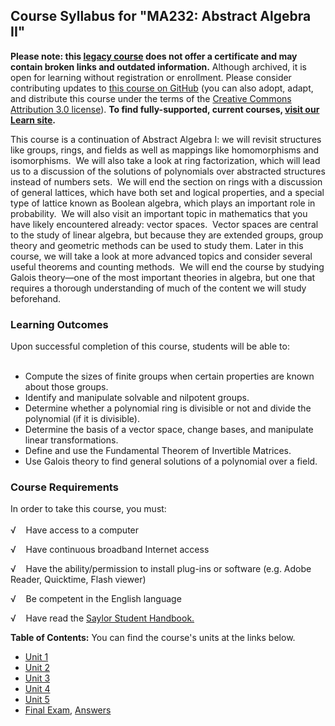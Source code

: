 Course Syllabus for "MA232: Abstract Algebra II"
------------------------------------------------

**Please note: this [legacy course](https://sayloracademy.zendesk.com/hc/en-us/articles/206089967) does not offer a certificate and may contain 
broken links and outdated information.** Although archived, it is open 
for learning without registration or enrollment. Please consider contributing 
updates to [this course on GitHub](https://github.com/saylordotorg/course_ma232) 
(you can also adopt, adapt, and distribute this course under the terms of 
the [Creative Commons Attribution 3.0 license](http://creativecommons.org/licenses/by/3.0/)). **To find fully-supported, current courses, [visit our 
Learn site](https://learn.saylor.org).**

This course is a continuation of Abstract Algebra I: we will revisit
structures like groups, rings, and fields as well as mappings like
homomorphisms and isomorphisms.  We will also take a look at ring
factorization, which will lead us to a discussion of the solutions of
polynomials over abstracted structures instead of numbers sets.  We will
end the section on rings with a discussion of general lattices, which
have both set and logical properties, and a special type of lattice
known as Boolean algebra, which plays an important role in probability. 
We will also visit an important topic in mathematics that you have
likely encountered already: vector spaces.  Vector spaces are central to
the study of linear algebra, but because they are extended groups, group
theory and geometric methods can be used to study them. Later in this
course, we will take a look at more advanced topics and consider several
useful theorems and counting methods.  We will end the course by
studying Galois theory—one of the most important theories in algebra,
but one that requires a thorough understanding of much of the content we
will study beforehand.

### Learning Outcomes

Upon successful completion of this course, students will be able to:  
    

-   Compute the sizes of finite groups when certain properties are known
    about those groups.
-   Identify and manipulate solvable and nilpotent groups. 
-   Determine whether a polynomial ring is divisible or not and divide
    the polynomial (if it is divisible).
-   Determine the basis of a vector space, change bases, and manipulate
    linear transformations.
-   Define and use the Fundamental Theorem of Invertible Matrices. 
-   Use Galois theory to find general solutions of a polynomial over a
    field.

### Course Requirements

In order to take this course, you must:  
    
 √    Have access to a computer  
  
 √    Have continuous broadband Internet access  
  
 √    Have the ability/permission to install plug-ins or software (e.g.
Adobe Reader, Quicktime, Flash viewer)  
  
 √    Be competent in the English language  
  
 √    Have read the [Saylor Student
Handbook.](http://www.saylor.org/site/wp-content/uploads/2012/05/Saylor-StudentHandbook.pdf)  
  
**Table of Contents:** You can find the course's units at the links below.

- [Unit 1](https://legacy.saylor.org/ma232/Unit01/)
- [Unit 2](https://legacy.saylor.org/ma232/Unit02/)
- [Unit 3](https://legacy.saylor.org/ma232/Unit03/)
- [Unit 4](https://legacy.saylor.org/ma232/Unit04/)
- [Unit 5](https://legacy.saylor.org/ma232/Unit05/)
- [Final Exam](http://saylordotorg.github.io/LegacyExams/MA/MA232/MA232-FinalExam.html), [Answers](http://saylordotorg.github.io/LegacyExams/MA/MA232/MA232-FinalExam-Answers.html)
